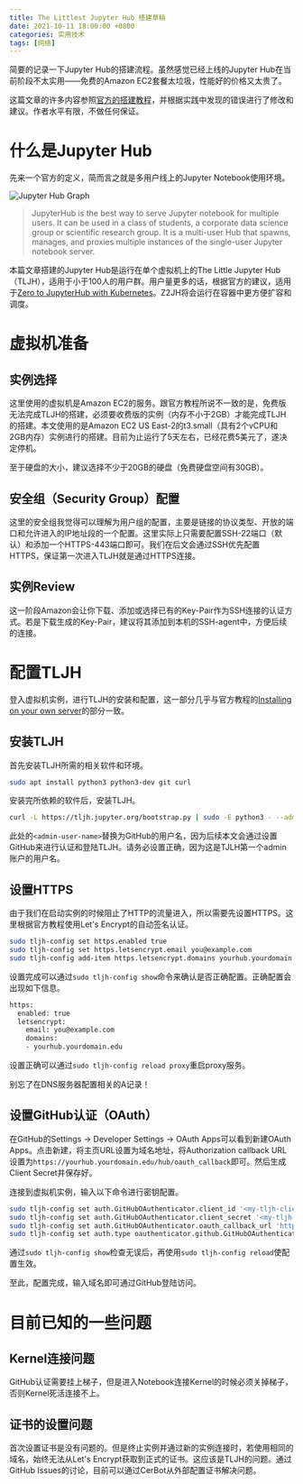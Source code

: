 ```yaml
---
title: The Littlest Jupyter Hub 搭建草稿
date: 2021-10-11 18:00:00 +0800
categories: 实用技术
tags: [网络]
---
```


简要的记录一下Jupyter Hub的搭建流程。虽然感觉已经上线的Jupyter Hub在当前阶段不太实用——免费的Amazon EC2套餐太垃圾，性能好的价格又太贵了。

这篇文章的许多内容参照[官方的搭建教程](https://tljh.jupyter.org/en/latest/)，并根据实践中发现的错误进行了修改和建议。作者水平有限，不做任何保证。

# 什么是Jupyter Hub

先来一个官方的定义，简而言之就是多用户线上的Jupyter Notebook使用环境。

![Jupyter Hub Graph](https://jupyterhub.readthedocs.io/en/stable/_images/jhub-fluxogram.jpeg)

> JupyterHub is the best way to serve Jupyter notebook for multiple users. It can be used in a class of students, a corporate data science group or scientific research group. It is a multi-user Hub that spawns, manages, and proxies multiple instances of the single-user Jupyter notebook server.

本篇文章搭建的Jupyter Hub是运行在单个虚拟机上的The Little Jupyter Hub（TLJH），适用于小于100人的用户群。用户量更多的话，根据官方的建议，适用于[Zero to JupyterHub with Kubernetes](https://zero-to-jupyterhub.readthedocs.io/en/latest/)。Z2JH将会运行在容器中更方便扩容和调度。

# 虚拟机准备

## 实例选择

这里使用的虚拟机是Amazon EC2的服务。跟官方教程所说不一致的是，免费版无法完成TLJH的搭建，必须要收费版的实例（内存不小于2GB）才能完成TLJH的搭建。本文使用的是Amazon EC2 US East-2的t3.small（具有2个vCPU和2GB内存）实例进行的搭建。目前为止运行了5天左右，已经花费5美元了，遂决定停机。

至于硬盘的大小，建议选择不少于20GB的硬盘（免费硬盘空间有30GB）。

## 安全组（Security Group）配置

这里的安全组我觉得可以理解为用户组的配置，主要是链接的协议类型、开放的端口和允许进入的IP地址段的一个配置。这里实际上只需要配置SSH-22端口（默认）和添加一个HTTPS-443端口即可。我们在后文会通过SSH优先配置HTTPS，保证第一次进入TLJH就是通过HTTPS连接。

## 实例Review

这一阶段Amazon会让你下载、添加或选择已有的Key-Pair作为SSH连接的认证方式。若是下载生成的Key-Pair，建议将其添加到本机的SSH-agent中，方便后续的连接。

# 配置TLJH

登入虚拟机实例，进行TLJH的安装和配置，这一部分几乎与官方教程的[Installing on your own server](https://tljh.jupyter.org/en/latest/install/custom-server.html)的部分一致。

## 安装TLJH

首先安装TLJH所需的相关软件和环境。

```bash
sudo apt install python3 python3-dev git curl
```

安装完所依赖的软件后，安装TLJH。

```bash
curl -L https://tljh.jupyter.org/bootstrap.py | sudo -E python3 - --admin <admin-user-name>
```

此处的`<admin-user-name>`替换为GitHub的用户名，因为后续本文会通过设置GitHub来进行认证和登陆TLJH。请务必设置正确，因为这是TJLH第一个admin账户的用户名。

## 设置HTTPS

由于我们在启动实例的时候阻止了HTTP的流量进入，所以需要先设置HTTPS。这里根据官方教程使用Let's Encrypt的自动签名认证。

```bash
sudo tljh-config set https.enabled true
sudo tljh-config set https.letsencrypt.email you@example.com
sudo tljh-config add-item https.letsencrypt.domains yourhub.yourdomain.edu
```

设置完成可以通过`sudo tljh-config show`命令来确认是否正确配置。正确配置会出现如下信息。

```bash
https:
  enabled: true
  letsencrypt:
    email: you@example.com
    domains:
    - yourhub.yourdomain.edu
```

设置正确可以通过`sudo tljh-config reload proxy`重启proxy服务。

别忘了在DNS服务器配置相关的A记录！

## 设置GitHub认证（OAuth）

在GitHub的Settings -> Developer Settings -> OAuth Apps可以看到新建OAuth Apps。点击新建，将主页URL设置为域名地址，将Authorization callback URL设置为`https://yourhub.yourdomain.edu/hub/oauth_callback`即可。然后生成Client Secret并保存好。

连接到虚拟机实例，输入以下命令进行密钥配置。

```bash
sudo tljh-config set auth.GitHubOAuthenticator.client_id '<my-tljh-client-id>'
sudo tljh-config set auth.GitHubOAuthenticator.client_secret '<my-tljh-client-secret>'
sudo tljh-config set auth.GitHubOAuthenticator.oauth_callback_url 'http(s)://<my-tljh-ip-address>/hub/oauth_callback'
sudo tljh-config set auth.type oauthenticator.github.GitHubOAuthenticator
```

通过`sudo tljh-config show`检查无误后，再使用`sudo tljh-config reload`使配置生效。



至此，配置完成，输入域名即可通过GitHub登陆访问。

# 目前已知的一些问题

## Kernel连接问题

GitHub认证需要挂上梯子，但是进入Notebook连接Kernel的时候必须关掉梯子，否则Kernel死活连接不上。

## 证书的设置问题

首次设置证书是没有问题的。但是终止实例并通过新的实例连接时，若使用相同的域名，始终无法从Let's Encrypt获取到正式的证书。这应该是TLJH的问题。通过GitHub Issues的讨论，目前可以通过CerBot从外部配置证书解决问题。

